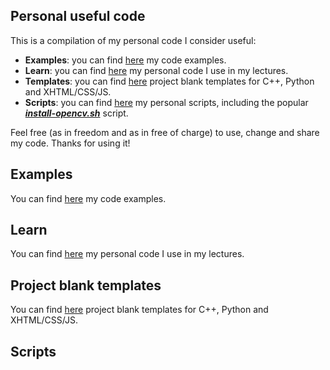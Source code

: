 ## Personal useful code

This is a compilation of my personal code I consider useful:

* **Examples**: you can find [here](scripts) my code examples.
* **Learn**: you can find [here](learn) my personal code I use in my lectures.
* **Templates**: you can find [here](templates) project blank templates for C++, Python and XHTML/CSS/JS.
* **Scripts**: you can find [here](scripts) my personal scripts, including the popular **[_install-opencv.sh_](scripts/bash/install-opencv.sh)** script.

Feel free (as in freedom and as in free of charge) to use, change and share my code. Thanks for using it!

## Examples

You can find [here](scripts) my code examples.

## Learn

You can find [here](learn) my personal code I use in my lectures.

## Project blank templates

You can find [here](templates) project blank templates for C++, Python and XHTML/CSS/JS.

## Scripts


